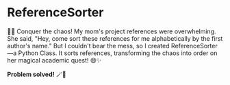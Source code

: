 # ReferenceSorter

🧙‍♂️ Conquer the chaos! My mom's project references were overwhelming. She said, "Hey, come sort these references for me alphabetically by the first author's name." But I couldn't bear the mess, so I created ReferenceSorter—a Python Class. It sorts references, transforming the chaos into order on her magical academic quest! 😄✨

**Problem solved!** 🪄🎩
